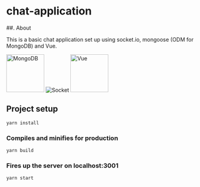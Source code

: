 # chat-application

##. About

This is a basic chat application set up using socket.io, mongoose (ODM for MongoDB) and Vue.

<div width="400px">

<img alt="MongoDB" src="https://en.wikipedia.org/wiki/MongoDB#/media/File:MongoDB-Logo.svg" width="100px">
<img alt="Socket" src="https://goo.gl/images/XyV5re">
<img alt="Vue" src="src/assets" width="100px">

</div>

## Project setup

```
yarn install
```

### Compiles and minifies for production

```
yarn build
```

### Fires up the server on localhost:3001

```
yarn start
```
